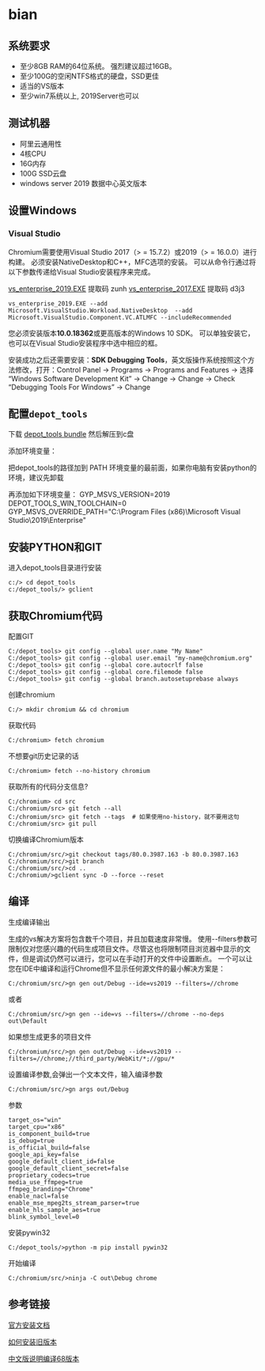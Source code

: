 # bian
## 系统要求

-   至少8GB RAM的64位系统。 强烈建议超过16GB。
-  至少100G的空闲NTFS格式的硬盘，SSD更佳  
-   适当的VS版本
-   至少win7系统以上, 2019Server也可以

## 测试机器
- 阿里云通用性
- 4核CPU
- 16G内存
- 100G SSD云盘 
- windows server 2019 数据中心英文版本

## 设置Windows

### Visual Studio
Chromium需要使用Visual Studio 2017（> = 15.7.2）或2019（> = 16.0.0）进行构建。 必须安装NativeDesktop和C++，MFC选项的安装。 可以从命令行通过将以下参数传递给Visual Studio安装程序来完成。

[vs_enterprise_2019.EXE](https://pan.baidu.com/s/1GNFwPqnXjdLlIhPL5Ui4XA)  提取码  zunh
[vs_enterprise_2017.EXE](https://pan.baidu.com/s/1I1wipbz-Nazqm7YRGCogyQ) 提取码  d3j3
```
vs_enterprise_2019.EXE --add Microsoft.VisualStudio.Workload.NativeDesktop  --add Microsoft.VisualStudio.Component.VC.ATLMFC --includeRecommended
```

您必须安装版本**10.0.18362**或更高版本的Windows 10 SDK。 可以单独安装它，也可以在Visual Studio安装程序中选中相应的框。


安装成功之后还需要安装：**SDK Debugging Tools**，英文版操作系统按照这个方法修改，打开：Control Panel → Programs → Programs and Features → 选择 “Windows Software Development Kit” → Change → Change → Check “Debugging Tools For Windows” → Change


## 配置`depot_tools`
下载 [depot_tools bundle](https://storage.googleapis.com/chrome-infra/depot_tools.zip) 然后解压到c盘

添加环境变量：

把depot_tools的路径加到 PATH  环境变量的最前面，如果你电脑有安装python的环境，建议先卸载

再添加如下环境变量：
GYP_MSVS_VERSION=2019
DEPOT_TOOLS_WIN_TOOLCHAIN=0  
GYP_MSVS_OVERRIDE_PATH="C:\Program Files (x86)\Microsoft Visual Studio\2019\Enterprise"

## 安装PYTHON和GIT

进入depot_tools目录进行安装

    c:/> cd depot_tools
    c:/depot_tools/> gclient
    
## 获取Chromium代码

配置GIT

    C:/depot_tools> git config --global user.name "My Name" 
    C:/depot_tools> git config --global user.email "my-name@chromium.org" 
    C:/depot_tools> git config --global core.autocrlf false 
    C:/depot_tools> git config --global core.filemode false 
    C:/depot_tools> git config --global branch.autosetuprebase always

创建chromium

    C:/> mkdir chromium && cd chromium

获取代码

    C:/chromium> fetch chromium
    
不想要git历史记录的话

    C:/chromium> fetch --no-history chromium

获取所有的代码分支信息?

    C:/chromium> cd src  
    C:/chromium/src> git fetch --all  
    C:/chromium/src> git fetch --tags  # 如果使用no-history，就不要用这句
    C:/chromium/src> git pull

切换编译Chromium版本

    C:/chromium/src/>git checkout tags/80.0.3987.163 -b 80.0.3987.163
    C:/chromium/src/>git branch
    C:/chromium/src/>cd ..
    C:/chromium/>gclient sync -D --force --reset

## 编译

生成编译输出

生成的vs解决方案将包含数千个项目，并且加载速度非常慢。 使用--filters参数可限制仅对您感兴趣的代码生成项目文件。尽管这也将限制项目浏览器中显示的文件，但是调试仍然可以进行，您可以在手动打开的文件中设置断点。 一个可以让您在IDE中编译和运行Chrome但不显示任何源文件的最小解决方案是：

    C:/chromium/src/>gn gen out/Debug --ide=vs2019 --filters=//chrome  
    
  或者

    C:/chromium/src/>gn gen --ide=vs --filters=//chrome --no-deps out\Default


如果想生成更多的项目文件

    C:/chromium/src/>gn gen out/Debug --ide=vs2019 --filters=//chrome;//third_party/WebKit/*;//gpu/*

设置编译参数,会弹出一个文本文件，输入编译参数

    C:/chromium/src/>gn args out/Debug 

   
参数

    target_os="win"
    target_cpu="x86"
    is_component_build=true
    is_debug=true
    is_official_build=false
    google_api_key=false
    google_default_client_id=false
    google_default_client_secret=false
    proprietary_codecs=true
    media_use_ffmpeg=true
    ffmpeg_branding="Chrome"
    enable_nacl=false
    enable_mse_mpeg2ts_stream_parser=true
    enable_hls_sample_aes=true
    blink_symbol_level=0

安装pywin32

```
C:/depot_tools/>python -m pip install pywin32
```

开始编译

```
C:/chromium/src/>ninja -C out\Debug chrome
```

## 参考链接

[官方安装文档](https://chromium.googlesource.com/chromium/src/+/80.0.3987.163/docs/windows_build_instructions.md)

[如何安装旧版本](https://chromium.googlesource.com/chromium/src.git/+/master/docs/building_old_revisions.md)

[中文版说明编译68版本](https://my.oschina.net/u/3175552/blog/3001316)
<!--stackedit_data:
eyJoaXN0b3J5IjpbLTEwOTIyMDI4NDJdfQ==
-->